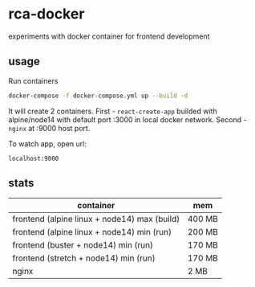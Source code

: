 # rca-docker
experiments with docker container for frontend development

## usage
Run containers

```bash
docker-compose -f docker-compose.yml up --build -d
```

It will create 2 containers. First - `react-create-app` builded with alpine/node14 with default port :3000 in local docker network. 
Second - `nginx` at :9000 host port. 

To watch app, open url:

```
localhost:9000
```

## stats

| container | mem |
| ---       | --- |
| frontend (alpine linux + node14) max (build) | 400 MB |
| frontend (alpine linux + node14) min (run)   | 200 MB |
| frontend (buster + node14) min (run)   | 170 MB |
| frontend (stretch + node14) min (run)   | 170 MB |
| nginx | 2 MB |